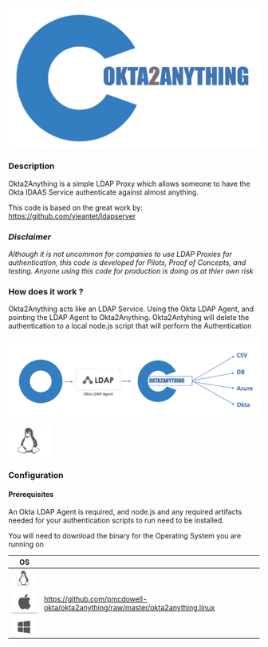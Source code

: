 ![Okta2Anything](./images/okta2anythinglogo.png)


### Description

Okta2Anything is a simple LDAP Proxy which allows someone to have the Okta
IDAAS Service authenticate against almost anything.

This code is based on the great work by: https://github.com/vjeantet/ldapserver

### *Disclaimer*

*Although it is not uncommon for companies to use LDAP Proxies for authentication, this code is developed for Pilots, Proof of Concepts, and testing.*
*Anyone using this code for production is doing os at thier own risk*

### How does it work ?

Okta2Anything acts like an LDAP Service. Using the Okta LDAP Agent, and pointing
the LDAP Agent to Okta2Anything. Okta2Antyhing will delete the authentication
to a local node.js script that will perform the Authentication

![Okta2Anything](./images/flow.png)

![Okta2Anything](./images/linux.png)


### Configuration

#### Prerequisites

An Okta LDAP Agent is required, and node.js and any required artifacts needed for
your authentication scripts to run need to be installed.

You will need to download the binary for the Operating System you are running on

|  OS |   |   
|---|---|
| ![Okta2Anything](./images/linux.png)|   |   
| ![Okta2Anything](./images/macos.png)| https://github.com/pmcdowell-okta/okta2anything/raw/master/okta2anything.linux  |   
| ![Okta2Anything](./images/windows.png)|   |   

####